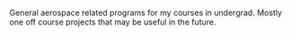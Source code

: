 General aerospace related programs for my courses in undergrad. Mostly one off course projects that may be useful in the future.
